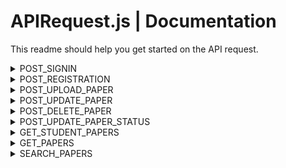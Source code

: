 # APIRequest.js | Documentation

This readme should help you get started on the API request.

<details>
<summary>POST_SIGNIN</summary>

### This endpoint is used for authenticating users during the sign-in process.

### POST Paramaters:

- `username`
- `password`

### Successful Sign-in Response:

```json
{
  "is-success": true, // Indicates whether the sign-in was successful (true/false).
  "user-profile": {
    "id": 1, // User's ID in the database, used for transactions.
    "id-number": 12345678, // Student or faculty ID number. For students, this is required. The format depends on the backend and is displayed as is in the UI.
    "user-type": "student", // Type of user: "faculty" or "student". Used for routing on faculty and student home pages.
    "first-name": "Bruce", // User's first name.
    "last-name": "Wayne", // User's last name.
    "email": "batman@dc.com" // User's email address.
  },
  "message": null // Expected to be null when sign-in is successful.
}
```

### Failed Sign-in Response:

```json
{
  "is-success": false,
  "user-profile": null, // Expected to be null when unsuccessful.
  "message": "The error message" // The error message. Please ensure simplicity and clarity.
}
```

</details>

<details>
<summary>POST_REGISTRATION</summary>

### This endpoint is used for registering a new user account.

### POST Paramaters:

- `usertype` - 'student' or 'faculty'. Take note that this is all in lowercase.
- `idnumber` - Optional for faculty, required for student.
- `firstname`
- `lastname`
- `username`
- `password`

### Successful Registration Response:

```json
{
  "is-success": true, // Indicates whether the sign-in was successful (true/false).
  "user-profile": {
    "id": 1, // User's ID in the database, used for transactions.
    "id-number": 12345678, // Student or faculty ID number. For students, this is required. The format depends on the backend and is displayed as is in the UI.
    "user-type": "student", // Type of user: "faculty" or "student". Used for routing on faculty and student home pages.
    "first-name": "Bruce", // User's first name.
    "last-name": "Wayne", // User's last name.
    "email": "batman@dc.com" // User's email address.
  },
  "message": null // Expected to be null when sign-in is successful.
}
```

### Failed Registration Response:

```json
{
  "is-success": false,
  "user-profile": null, // Expected to be null when unsuccessful.
  "message": "The error message" // The error message. Please ensure simplicity and clarity.
}
```

</details>

<details>
<summary>POST_UPLOAD_PAPER</summary>

### POST Paramaters:

- `userid` - The user id of student in database. Take note that this is not the ID Number of the student.
- `title`
- `abstract`
- `authors` - Take note that this is string separated by commas. Backend should be the one to split and process this data.
- `keywords` - Take note that this is string separated by commas. Backend should be the one to split and process this data.
- `pdf` - Ignore this for now, do not process this.

This constant stores the URL used for making POST requests to upload the paper of student for approval.

When upload is successfull, the following JSON data is the expected result.

```json
{
  "is-success": true,
  "message": null, //error message is expected to be null if succesfull.
  "user-paper": {
    "id": 13,
    "image-url": "", // leave this empty for now.
    "title": "The PageRank citation ranking: Bringing order to the web",
    "authors": [
      { "user-id": 5, "name": "PLOS ONE" },
      { "user-id": 5, "name": "PLOS ONE" }
      //other author here...
    ],
    "date-published": "1999-01-29", //The current date in this format.
    "rates": 0,
    "likes": 0,
    "views": 0,
    "status": "pending", //This should be pending as always after uploading the paper.
    "keywords": [
      { "id": 1, "name": "PageRank" },
      { "id": 2, "name": "Google Search Algorithm" }
      //other keywords here...
    ],
    "abstract": "The abstract of this paper."
  }
}
```

When upload is failed, the following JSON data is the expected result.

```json
{
  "is-success": false,
  "user-paper": null, // Expected to be null when unsuccessful.
  "message": "The error message" // The error message. Please ensure simplicity and clarity.
}
```

</details>

<details>
<summary>POST_UPDATE_PAPER</summary>
<br/>
 
### POST Paramaters:

- `paperid` - The id of the paper in database.
- `title`
- `abstract`
- `authors` - Take note that this is string separated by commas. Backend should be the one to split and process this data.
- `keywords` - Take note that this is string separated by commas. Backend should be the one to split and process this data.

This constant stores the URL used for making POST requests to update the content of the paper of student.

When update is successfull, the following JSON data is the expected result. Note that the result is similar to POST_UPLOAD_PAPER.

```json
{
  "is-success": true,
  "message": null, //error message is expected to be null if succesfull.
  "user-paper": {
    "id": 13,
    "image-url": "", // leave this empty for now.
    "title": "The PageRank citation ranking: Bringing order to the web",
    "authors": [
      { "user-id": 5, "name": "PLOS ONE" },
      { "user-id": 5, "name": "PLOS ONE" }
      //other author here...
    ],
    "date-published": "1999-01-29",
    "rates": 0,
    "likes": 0,
    "views": 0,
    "status": "pending",
    "keywords": [
      { "id": 1, "name": "PageRank" },
      { "id": 2, "name": "Google Search Algorithm" }
      //other keywords here...
    ],
    "abstract": "The abstract of this paper."
  }
}
```

When update is failed, the following JSON data is the expected result. Note that the result is similar to POST_UPLOAD_PAPER.

```json
{
  "is-success": false,
  "user-paper": null, // Expected to be null when unsuccessful.
  "message": "The error message" // The error message. Please ensure simplicity and clarity.
}
```

</details>

<details>
<summary>POST_DELETE_PAPER</summary>
<br/>
 
### POST Paramaters:

- `paperid` - The id of the paper in database.

This constant stores the URL used for making POST requests to delete the paper of student.

When delete is successfull, the following JSON data is the expected result.

```json
{
  "is-success": true,
  "message": null //message is expected to be null on success.
}
```

When deleting paper failed, the following JSON data is the expected result.

```json
{
  "is-success": false,
  "message": "The error message" // The error message. Please ensure simplicity and clarity.
}
```

</details>

<details>
<summary>POST_UPDATE_PAPER_STATUS</summary>
<br/>
 
### POST Paramaters:

- `paperid` - The id of the paper in database.
- `status` - The status of the paper ('pending', 'approved', 'declined').

This constant stores the URL used for making POST requests to update the status of the paper of student.

When update of status is successfull, the following JSON data is the expected result.

```json
{
  "is-success": true,
  "message": null //message is expected to be null on success.
}
```

When updating the status of paper failed, the following JSON data is the expected result.

```json
{
  "is-success": false,
  "message": "The error message" // The error message. Please ensure simplicity and clarity.
}
```

</details>

<details>
<summary>GET_STUDENT_PAPERS</summary>
<br/>
 
### POST Paramaters:

- `userid` - The id of the user in database.

This constant stores the URL used for making POST requests to retrieve all the paper of specific student.

When fetching is successfull, the following JSON data is the expected result.

```json
{
  "is-success": true,
  "message": null,
  "user-papers": [
    {
      "id": 1,
      "image-url": "", //leave this empty for now.
      "title": "Public Availability of Published Research Data in High-Impact Journals",
      "authors": [
        { "user-id": 1, "name": "Alawi A. Alsheikh-Ali" },
        { "user-id": 2, "name": "Waqas Qureshi" }
        //other authors...
      ],
      "date-published": "2011-09-07",
      "rates": 4.5,
      "likes": 200,
      "views": 1111,
      "status": "approved",
      "keywords": [
        { "id": 1, "name": "Research Data" }
        //other keywords...
      ],
      "abstract": "This abstract of this paper"
    },
    {
      "id": 2,
      "image-url": "", //leave this empty for now.
      "title": "Data Availability",
      "authors": [
        { "user-id": 5, "name": "PLOS ONE" }
        //other authors...
      ],
      "date-published": "2021-08-04",
      "rates": 4.7,
      "likes": 150,
      "views": 3400,
      "status": "approved",
      "keywords": [
        { "id": 6, "name": "Data Availability" },
        { "id": 7, "name": "Open Data" }
        //other keywords...
      ],
      "abstract": "The abstract of this paper"
    }
    //other papers here...
  ]
}
```

When fetching failed, the following JSON data is the expected result.

```json
{
  "is-success": false,
  "user-papers": null, // Expected to be null when unsuccessful.
  "message": "The error message" // The error message. Please ensure simplicity and clarity.
}
```

</details>

<details>
<summary>GET_PAPERS</summary>
<br/>
 
### POST Paramaters:

- `quantity` - The quantity of papers to be fetch.
- `sortby` - Not sure how to utilize this for now. Sort the result into the latest uppload based on date for now.
- `status` - The status of papers to be retrieve ('pending', 'approved', 'declined')

This constant stores the URL used for making POST requests to retrieve papers based on the number of quantity and its status.

When fetching is successfull, the following JSON data is the expected result.

```json
{
  "is-success": true,
  "message": null,
  "user-papers": [
    {
      "id": 1,
      "image-url": "", //leave this empty for now.
      "title": "Public Availability of Published Research Data in High-Impact Journals",
      "authors": [
        { "user-id": 1, "name": "Alawi A. Alsheikh-Ali" },
        { "user-id": 2, "name": "Waqas Qureshi" }
        //other authors...
      ],
      "date-published": "2011-09-07",
      "rates": 4.5,
      "likes": 200,
      "views": 1111,
      "status": "approved",
      "keywords": [
        { "id": 1, "name": "Research Data" }
        //other keywords...
      ],
      "abstract": "This abstract of this paper"
    },
    {
      "id": 2,
      "image-url": "", //leave this empty for now.
      "title": "Data Availability",
      "authors": [
        { "user-id": 5, "name": "PLOS ONE" }
        //other authors...
      ],
      "date-published": "2021-08-04",
      "rates": 4.7,
      "likes": 150,
      "views": 3400,
      "status": "approved",
      "keywords": [
        { "id": 6, "name": "Data Availability" },
        { "id": 7, "name": "Open Data" }
        //other keywords...
      ],
      "abstract": "The abstract of this paper"
    }
    //other papers here...
  ]
}
```

When fetching failed, the following JSON data is the expected result.

```json
{
  "is-success": false,
  "user-papers": null, // Expected to be null when unsuccessful.
  "message": "The error message" // The error message. Please ensure simplicity and clarity.
}
```

</details>

<details>
<summary>SEARCH_PAPERS</summary>
<br/>
 
### POST Paramaters:

- `query` - The string to search. This could be a title, abstract, keywords, and authors. Backend should look into these four entity.
- `status` - The status of papers to be search ('pending', 'approved', 'declined')
- `filter` - not sure how to utilize this for now. ignore this for now.

This constant stores the URL used for making POST requests to search for papers based on the query and its status.

When fetching is successfull, the following JSON data is the expected result.

```json
{
  "is-success": true,
  "message": null,
  "user-papers": [
    {
      "id": 1,
      "image-url": "", //leave this empty for now.
      "title": "Public Availability of Published Research Data in High-Impact Journals",
      "authors": [
        { "user-id": 1, "name": "Alawi A. Alsheikh-Ali" },
        { "user-id": 2, "name": "Waqas Qureshi" }
        //other authors...
      ],
      "date-published": "2011-09-07",
      "rates": 4.5,
      "likes": 200,
      "views": 1111,
      "status": "approved",
      "keywords": [
        { "id": 1, "name": "Research Data" }
        //other keywords...
      ],
      "abstract": "This abstract of this paper"
    },
    {
      "id": 2,
      "image-url": "", //leave this empty for now.
      "title": "Data Availability",
      "authors": [
        { "user-id": 5, "name": "PLOS ONE" }
        //other authors...
      ],
      "date-published": "2021-08-04",
      "rates": 4.7,
      "likes": 150,
      "views": 3400,
      "status": "approved",
      "keywords": [
        { "id": 6, "name": "Data Availability" },
        { "id": 7, "name": "Open Data" }
        //other keywords...
      ],
      "abstract": "The abstract of this paper"
    }
    //other papers here...
  ]
}
```

When fetching failed, the following JSON data is the expected result.

```json
{
  "is-success": false,
  "user-papers": null, // Expected to be null when unsuccessful.
  "message": "The error message" // The error message. Please ensure simplicity and clarity.
}
```

</details>
